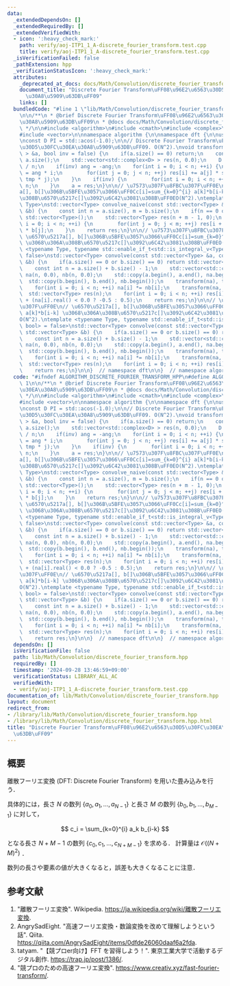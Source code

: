 ```yaml
---
data:
  _extendedDependsOn: []
  _extendedRequiredBy: []
  _extendedVerifiedWith:
  - icon: ':heavy_check_mark:'
    path: verify/aoj-ITP1_1_A-discrete_fourier_transform.test.cpp
    title: verify/aoj-ITP1_1_A-discrete_fourier_transform.test.cpp
  _isVerificationFailed: false
  _pathExtension: hpp
  _verificationStatusIcon: ':heavy_check_mark:'
  attributes:
    _deprecated_at_docs: docs/Math/Convolution/discrete_fourier_transform.md
    document_title: "Discrete Fourier Transform\uFF08\u96E2\u6563\u30D5\u30FC\u30EA\
      \u30A8\u5909\u63DB\uFF09"
    links: []
  bundledCode: "#line 1 \"lib/Math/Convolution/discrete_fourier_transform.hpp\"\n\n\
    \n\n/**\n * @brief Discrete Fourier Transform\uFF08\u96E2\u6563\u30D5\u30FC\u30EA\
    \u30A8\u5909\u63DB\uFF09\n * @docs docs/Math/Convolution/discrete_fourier_transform.md\n\
    \ */\n\n#include <algorithm>\n#include <cmath>\n#include <complex>\n#include <type_traits>\n\
    #include <vector>\n\nnamespace algorithm {\n\nnamespace dft {\n\nusing D = double;\n\
    \nconst D PI = std::acos(-1.0);\n\n// Discrete Fourier Transform\uFF08\u96E2\u6563\
    \u30D5\u30FC\u30EA\u30A8\u5909\u63DB\uFF09. O(N^2).\nvoid transform(std::vector<std::complex<D>\
    \ > &a, bool inv = false) {\n    if(a.size() == 0) return;\n    const int n =\
    \ a.size();\n    std::vector<std::complex<D> > res(n, 0.0);\n    D ang = 2 * PI\
    \ / n;\n    if(inv) ang = -ang;\n    for(int i = 0; i < n; ++i) {\n        D tmp\
    \ = ang * i;\n        for(int j = 0; j < n; ++j) res[i] += a[j] * std::polar<D>(1.0,\
    \ tmp * j);\n    }\n    if(inv) {\n        for(int i = 0; i < n; ++i) res[i] /=\
    \ n;\n    }\n    a = res;\n}\n\n// \u7573\u307F\u8FBC\u307F\uFF0E\n// \u6570\u5217\
    a[], b[]\u306B\u5BFE\u3057\u3066\uFF0Cc[i]=sum_{k=0}^{i} a[k]*b[i-k] \u3068\u306A\
    \u308B\u6570\u5217c[]\u3092\u6C42\u3081\u308B\uFF0EO(N^2).\ntemplate <typename\
    \ Type>\nstd::vector<Type> convolve_naive(const std::vector<Type> &a, const std::vector<Type>\
    \ &b) {\n    const int n = a.size(), m = b.size();\n    if(n == 0 or m == 0) return\
    \ std::vector<Type>();\n    std::vector<Type> res(n + m - 1, 0);\n    for(int\
    \ i = 0; i < n; ++i) {\n        for(int j = 0; j < m; ++j) res[i + j] += a[i]\
    \ * b[j];\n    }\n    return res;\n}\n\n// \u7573\u307F\u8FBC\u307F\uFF0E\n//\
    \ \u6570\u5217a[], b[]\u306B\u5BFE\u3057\u3066\uFF0Cc[i]=sum_{k=0}^{i} a[k]*b[i-k]\
    \ \u3068\u306A\u308B\u6570\u5217c[]\u3092\u6C42\u3081\u308B\uFF0EO(N^2).\ntemplate\
    \ <typename Type, typename std::enable_if_t<std::is_integral_v<Type>, bool> =\
    \ false>\nstd::vector<Type> convolve(const std::vector<Type> &a, const std::vector<Type>\
    \ &b) {\n    if(a.size() == 0 or b.size() == 0) return std::vector<Type>();\n\
    \    const int n = a.size() + b.size() - 1;\n    std::vector<std::complex<D> >\
    \ na(n, 0.0), nb(n, 0.0);\n    std::copy(a.begin(), a.end(), na.begin());\n  \
    \  std::copy(b.begin(), b.end(), nb.begin());\n    transform(na), transform(nb);\n\
    \    for(int i = 0; i < n; ++i) na[i] *= nb[i];\n    transform(na, true);\n  \
    \  std::vector<Type> res(n);\n    for(int i = 0; i < n; ++i) res[i] = na[i].real()\
    \ + (na[i].real() < 0.0 ? -0.5 : 0.5);\n    return res;\n}\n\n// \u7573\u307F\u8FBC\
    \u307F\uFF0E\n// \u6570\u5217a[], b[]\u306B\u5BFE\u3057\u3066\uFF0Cc[i]=sum_{k=0}^{i}\
    \ a[k]*b[i-k] \u3068\u306A\u308B\u6570\u5217c[]\u3092\u6C42\u3081\u308B\uFF0E\
    O(N^2).\ntemplate <typename Type, typename std::enable_if_t<std::is_floating_point_v<Type>,\
    \ bool> = false>\nstd::vector<Type> convolve(const std::vector<Type> &a, const\
    \ std::vector<Type> &b) {\n    if(a.size() == 0 or b.size() == 0) return std::vector<Type>();\n\
    \    const int n = a.size() + b.size() - 1;\n    std::vector<std::complex<D> >\
    \ na(n, 0.0), nb(n, 0.0);\n    std::copy(a.begin(), a.end(), na.begin());\n  \
    \  std::copy(b.begin(), b.end(), nb.begin());\n    transform(na), transform(nb);\n\
    \    for(int i = 0; i < n; ++i) na[i] *= nb[i];\n    transform(na, true);\n  \
    \  std::vector<Type> res(n);\n    for(int i = 0; i < n; ++i) res[i] = na[i].real();\n\
    \    return res;\n}\n\n}  // namespace dft\n\n}  // namespace algorithm\n\n\n"
  code: "#ifndef ALGORITHM_DISCRETE_FOURIER_TRANSFORM_HPP\n#define ALGORITHM_DISCRETE_FOURIER_TRANSFORM_HPP\
    \ 1\n\n/**\n * @brief Discrete Fourier Transform\uFF08\u96E2\u6563\u30D5\u30FC\
    \u30EA\u30A8\u5909\u63DB\uFF09\n * @docs docs/Math/Convolution/discrete_fourier_transform.md\n\
    \ */\n\n#include <algorithm>\n#include <cmath>\n#include <complex>\n#include <type_traits>\n\
    #include <vector>\n\nnamespace algorithm {\n\nnamespace dft {\n\nusing D = double;\n\
    \nconst D PI = std::acos(-1.0);\n\n// Discrete Fourier Transform\uFF08\u96E2\u6563\
    \u30D5\u30FC\u30EA\u30A8\u5909\u63DB\uFF09. O(N^2).\nvoid transform(std::vector<std::complex<D>\
    \ > &a, bool inv = false) {\n    if(a.size() == 0) return;\n    const int n =\
    \ a.size();\n    std::vector<std::complex<D> > res(n, 0.0);\n    D ang = 2 * PI\
    \ / n;\n    if(inv) ang = -ang;\n    for(int i = 0; i < n; ++i) {\n        D tmp\
    \ = ang * i;\n        for(int j = 0; j < n; ++j) res[i] += a[j] * std::polar<D>(1.0,\
    \ tmp * j);\n    }\n    if(inv) {\n        for(int i = 0; i < n; ++i) res[i] /=\
    \ n;\n    }\n    a = res;\n}\n\n// \u7573\u307F\u8FBC\u307F\uFF0E\n// \u6570\u5217\
    a[], b[]\u306B\u5BFE\u3057\u3066\uFF0Cc[i]=sum_{k=0}^{i} a[k]*b[i-k] \u3068\u306A\
    \u308B\u6570\u5217c[]\u3092\u6C42\u3081\u308B\uFF0EO(N^2).\ntemplate <typename\
    \ Type>\nstd::vector<Type> convolve_naive(const std::vector<Type> &a, const std::vector<Type>\
    \ &b) {\n    const int n = a.size(), m = b.size();\n    if(n == 0 or m == 0) return\
    \ std::vector<Type>();\n    std::vector<Type> res(n + m - 1, 0);\n    for(int\
    \ i = 0; i < n; ++i) {\n        for(int j = 0; j < m; ++j) res[i + j] += a[i]\
    \ * b[j];\n    }\n    return res;\n}\n\n// \u7573\u307F\u8FBC\u307F\uFF0E\n//\
    \ \u6570\u5217a[], b[]\u306B\u5BFE\u3057\u3066\uFF0Cc[i]=sum_{k=0}^{i} a[k]*b[i-k]\
    \ \u3068\u306A\u308B\u6570\u5217c[]\u3092\u6C42\u3081\u308B\uFF0EO(N^2).\ntemplate\
    \ <typename Type, typename std::enable_if_t<std::is_integral_v<Type>, bool> =\
    \ false>\nstd::vector<Type> convolve(const std::vector<Type> &a, const std::vector<Type>\
    \ &b) {\n    if(a.size() == 0 or b.size() == 0) return std::vector<Type>();\n\
    \    const int n = a.size() + b.size() - 1;\n    std::vector<std::complex<D> >\
    \ na(n, 0.0), nb(n, 0.0);\n    std::copy(a.begin(), a.end(), na.begin());\n  \
    \  std::copy(b.begin(), b.end(), nb.begin());\n    transform(na), transform(nb);\n\
    \    for(int i = 0; i < n; ++i) na[i] *= nb[i];\n    transform(na, true);\n  \
    \  std::vector<Type> res(n);\n    for(int i = 0; i < n; ++i) res[i] = na[i].real()\
    \ + (na[i].real() < 0.0 ? -0.5 : 0.5);\n    return res;\n}\n\n// \u7573\u307F\u8FBC\
    \u307F\uFF0E\n// \u6570\u5217a[], b[]\u306B\u5BFE\u3057\u3066\uFF0Cc[i]=sum_{k=0}^{i}\
    \ a[k]*b[i-k] \u3068\u306A\u308B\u6570\u5217c[]\u3092\u6C42\u3081\u308B\uFF0E\
    O(N^2).\ntemplate <typename Type, typename std::enable_if_t<std::is_floating_point_v<Type>,\
    \ bool> = false>\nstd::vector<Type> convolve(const std::vector<Type> &a, const\
    \ std::vector<Type> &b) {\n    if(a.size() == 0 or b.size() == 0) return std::vector<Type>();\n\
    \    const int n = a.size() + b.size() - 1;\n    std::vector<std::complex<D> >\
    \ na(n, 0.0), nb(n, 0.0);\n    std::copy(a.begin(), a.end(), na.begin());\n  \
    \  std::copy(b.begin(), b.end(), nb.begin());\n    transform(na), transform(nb);\n\
    \    for(int i = 0; i < n; ++i) na[i] *= nb[i];\n    transform(na, true);\n  \
    \  std::vector<Type> res(n);\n    for(int i = 0; i < n; ++i) res[i] = na[i].real();\n\
    \    return res;\n}\n\n}  // namespace dft\n\n}  // namespace algorithm\n\n#endif\n"
  dependsOn: []
  isVerificationFile: false
  path: lib/Math/Convolution/discrete_fourier_transform.hpp
  requiredBy: []
  timestamp: '2024-09-28 13:46:59+09:00'
  verificationStatus: LIBRARY_ALL_AC
  verifiedWith:
  - verify/aoj-ITP1_1_A-discrete_fourier_transform.test.cpp
documentation_of: lib/Math/Convolution/discrete_fourier_transform.hpp
layout: document
redirect_from:
- /library/lib/Math/Convolution/discrete_fourier_transform.hpp
- /library/lib/Math/Convolution/discrete_fourier_transform.hpp.html
title: "Discrete Fourier Transform\uFF08\u96E2\u6563\u30D5\u30FC\u30EA\u30A8\u5909\
  \u63DB\uFF09"
---
```

## 概要

離散フーリエ変換 (DFT: Discrete Fourier Transform) を用いた畳み込みを行う．

具体的には，長さ $N$ の数列 $\lbrace a_0, a_1, \ldots, a_{N-1} \rbrace$ と長さ $M$ の数列 $\lbrace b_0, b_1, \ldots, b_{M-1} \rbrace$ に対して，

$$
c_i = \sum_{k=0}^{i} a_k b_{i-k}
$$

となる長さ $N + M - 1$ の数列 $\lbrace c_0, c_1, \ldots, c_{N+M-1} \rbrace$ を求める．
計算量は $\mathcal{O}((N + M)^2)$ ．

数列の長さや要素の値が大きくなると，誤差も大きくなることに注意．


## 参考文献

1. "離散フーリエ変換". Wikipedia. <https://ja.wikipedia.org/wiki/離散フーリエ変換>.
1. AngrySadEight. "高速フーリエ変換・数論変換を改めて理解しようという話". Qiita. <https://qiita.com/AngrySadEight/items/0dfde26060daaf6a2fda>.
1. tatyam. "【競プロer向け】FFT を習得しよう！". 東京工業大学で活動するデジタル創作. <https://trap.jp/post/1386/>.
1. "競プロのための高速フーリエ変換". <https://www.creativ.xyz/fast-fourier-transform/>.
